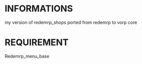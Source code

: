 # INFORMATIONS
my version of redemrp_shops ported from redemrp to vorp core

# REQUIREMENT
Redemrp_menu_base
